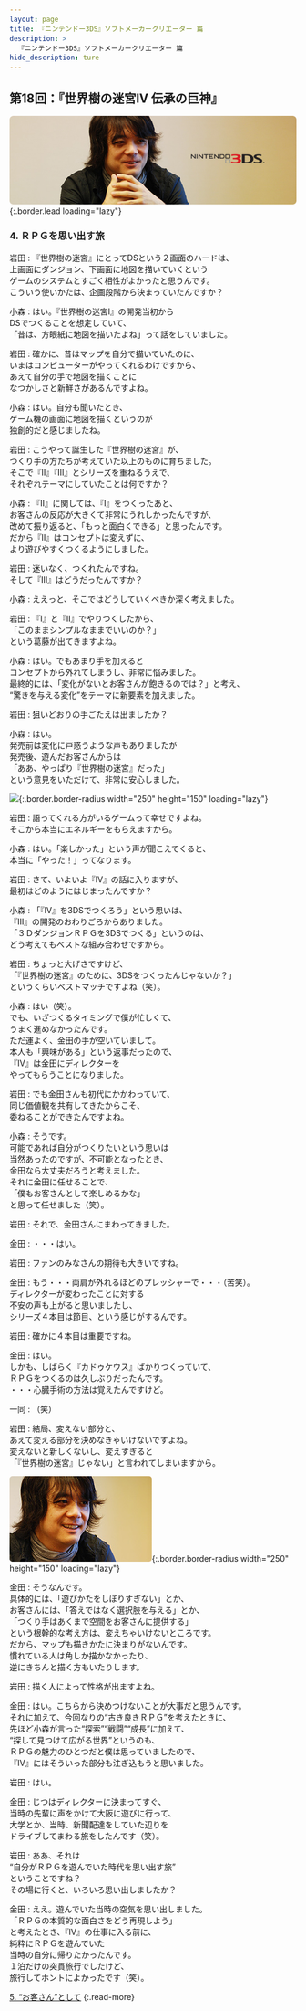 ```yaml
---
layout: page
title: 『ニンテンドー3DS』ソフトメーカークリエーター 篇
description: >
  『ニンテンドー3DS』ソフトメーカークリエーター 篇
hide_description: ture
---
```


## 第18回：『世界樹の迷宮IV 伝承の巨神』

![](/others/interviews/jp/3ds/creators/vol1/img/mainvisual4.jpg){:.border.lead loading="lazy"}

### 4. ＲＰＧを思い出す旅

岩田
: 『世界樹の迷宮』にとってDSという２画面のハードは、<br>上画面にダンジョン、下画面に地図を描いていくという<br>ゲームのシステムとすごく相性がよかったと思うんです。<br>こういう使いかたは、企画段階から決まっていたんですか？

小森
: はい。『世界樹の迷宮I』の開発当初から<br>DSでつくることを想定していて、<br>「昔は、方眼紙に地図を描いたよね」って話をしていました。

岩田
: 確かに、昔はマップを自分で描いていたのに、<br>いまはコンピューターがやってくれるわけですから、<br>あえて自分の手で地図を描くことに<br>なつかしさと新鮮さがあるんですよね。

小森
: はい。自分も聞いたとき、<br>ゲーム機の画面に地図を描くというのが<br>独創的だと感じましたね。

岩田
: こうやって誕生した『世界樹の迷宮』が、<br>つくり手の方たちが考えていた以上のものに育ちました。<br>そこで『II』『III』とシリーズを重ねるうえで、<br>それぞれテーマにしていたことは何ですか？

小森
: 『II』に関しては、『I』をつくったあと、<br>お客さんの反応が大きくて非常にうれしかったんですが、<br>改めて振り返ると、「もっと面白くできる」と思ったんです。<br>だから『II』はコンセプトは変えずに、<br>より遊びやすくつくるようにしました。

岩田
: 迷いなく、つくれたんですね。<br>そして『III』はどうだったんですか？

小森
: ええっと、そこではどうしていくべきか深く考えました。

岩田
: 『I』と『II』でやりつくしたから、<br>「このままシンプルなままでいいのか？」<br>という葛藤が出てきますよね。

小森
: はい。でもあまり手を加えると<br>コンセプトから外れてしまうし、非常に悩みました。<br>最終的には、「変化がないとお客さんが飽きるのでは？」と考え、<br>“驚きを与える変化”をテーマに新要素を加えました。

岩田
: 狙いどおりの手ごたえは出ましたか？

小森
: はい。<br>発売前は変化に戸惑うような声もありましたが<br>発売後、遊んだお客さんからは<br>「ああ、やっぱり『世界樹の迷宮』だった」<br>という意見をいただけて、非常に安心しました。

![](/others/interviews/jp/3ds/creators/vol1/img/photo12.jpg){:.border.border-radius width="250" height="150" loading="lazy"}

岩田
: 語ってくれる方がいるゲームって幸せですよね。<br>そこから本当にエネルギーをもらえますから。

小森
: はい。「楽しかった」という声が聞こえてくると、<br>本当に「やった！」ってなります。

岩田
: さて、いよいよ『IV』の話に入りますが、<br>最初はどのようにはじまったんですか？

小森
: 「『IV』を3DSでつくろう」という思いは、<br>『III』の開発のおわりごろからありました。<br>「３ＤダンジョンＲＰＧを3DSでつくる」というのは、<br>どう考えてもベストな組み合わせですから。

岩田
: ちょっと大げさですけど、<br>「『世界樹の迷宮』のために、3DSをつくったんじゃないか？」<br>というくらいベストマッチですよね（笑）。

小森
: はい（笑）。<br>でも、いざつくるタイミングで僕が忙しくて、<br>うまく進めなかったんです。<br>ただ運よく、金田の手が空いていまして。<br>本人も「興味がある」という返事だったので、<br>『IV』は金田にディレクターを<br>やってもらうことになりました。

岩田
: でも金田さんも初代にかかわっていて、<br>同じ価値観を共有してきたからこそ、<br>委ねることができたんですよね。

小森
: そうです。<br>可能であれば自分がつくりたいという思いは<br>当然あったのですが、不可能となったとき、<br>金田なら大丈夫だろうと考えました。<br>それに金田に任せることで、<br>「僕もお客さんとして楽しめるかな」<br>と思って任せました（笑）。

岩田
: それで、金田さんにまわってきました。

金田
: ・・・はい。

岩田
: ファンのみなさんの期待も大きいですね。

金田
: もう・・・両肩が外れるほどのプレッシャーで・・・（苦笑）。<br>ディレクターが変わったことに対する<br>不安の声も上がると思いましたし、<br>シリーズ４本目は節目、という感じがするんです。

岩田
: 確かに４本目は重要ですね。

金田
: はい。<br>しかも、しばらく『カドゥケウス』ばかりつくっていて、<br>ＲＰＧをつくるのは久しぶりだったんです。<br>・・・心臓手術の方法は覚えたんですけど。

一同
: （笑）

岩田
: 結局、変えない部分と、<br>あえて変える部分を決めなきゃいけないですよね。<br>変えないと新しくないし、変えすぎると<br>「『世界樹の迷宮』じゃない」と言われてしまいますから。

![](/others/interviews/jp/3ds/creators/vol1/img/photo13.jpg){:.border.border-radius width="250" height="150" loading="lazy"}

金田
: そうなんです。<br>具体的には、「遊びかたをしぼりすぎない」とか、<br>お客さんには、「答えではなく選択肢を与える」とか、<br>「つくり手はあくまで空間をお客さんに提供する」<br>という根幹的な考え方は、変えちゃいけないところです。<br>だから、マップも描きかたに決まりがないんです。<br>慣れている人は角しか描かなかったり、<br>逆にきちんと描く方もいたりします。

岩田
: 描く人によって性格が出ますよね。

金田
: はい。こちらから決めつけないことが大事だと思うんです。<br>それに加えて、今回なりの“古き良きＲＰＧ”を考えたときに、<br>先ほど小森が言った“探索”“戦闘”“成長”に加えて、<br>“探して見つけて広がる世界”というのも、<br>ＲＰＧの魅力のひとつだと僕は思っていましたので、<br>『IV』にはそういった部分も注ぎ込もうと思いました。

岩田
: はい。

金田
: じつはディレクターに決まってすぐ、<br>当時の先輩に声をかけて大阪に遊びに行って、<br>大学とか、当時、新聞配達をしていた辺りを<br>ドライブしてまわる旅をしたんです（笑）。

岩田
: ああ、それは<br>“自分がＲＰＧを遊んでいた時代を思い出す旅”<br>ということですね？<br>その場に行くと、いろいろ思い出しましたか？

金田
: ええ。遊んでいた当時の空気を思い出しました。<br>「ＲＰＧの本質的な面白さをどう再現しよう」<br>と考えたとき、『IV』の仕事に入る前に、<br>純粋にＲＰＧを遊んでいた<br>当時の自分に帰りたかったんです。<br>１泊だけの突貫旅行でしたけど、<br>旅行してホントによかったです（笑）。

[5. “お客さん”として](5.md)
{:.read-more}

